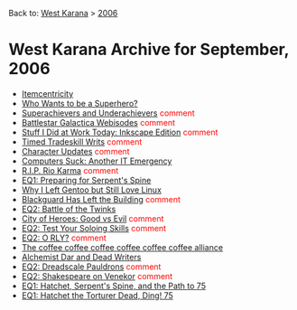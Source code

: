 Back to: [West Karana](/posts/westkarana.md) > [2006](/posts/2006/westkarana.md)
# West Karana Archive for September, 2006

* [Itemcentricity](272.md) <span style="color:red;"></span>
* [Who Wants to be a Superhero?](275.md) <span style="color:red;"></span>
* [Superachievers and Underachievers](276.md) <span style="color:red;">comment</span>
* [Battlestar Galactica Webisodes](278.md) <span style="color:red;">comment</span>
* [Stuff I Did at Work Today: Inkscape Edition](282.md) <span style="color:red;">comment</span>
* [Timed Tradeskill Writs](283.md) <span style="color:red;">comment</span>
* [Character Updates](288.md) <span style="color:red;">comment</span>
* [Computers Suck: Another IT Emergency](289.md) <span style="color:red;"></span>
* [R.I.P. Rio Karma](290.md) <span style="color:red;">comment</span>
* [EQ1: Preparing for Serpent's Spine](293.md) <span style="color:red;"></span>
* [Why I Left Gentoo but Still Love Linux](294.md) <span style="color:red;"></span>
* [Blackguard Has Left the Building](295.md) <span style="color:red;">comment</span>
* [EQ2: Battle of the Twinks](296.md) <span style="color:red;"></span>
* [City of Heroes: Good vs Evil](297.md) <span style="color:red;">comment</span>
* [EQ2: Test Your Soloing Skills](298.md) <span style="color:red;">comment</span>
* [EQ2: O RLY?](301.md) <span style="color:red;">comment</span>
* [The coffee coffee coffee coffee coffee coffee alliance](302.md) <span style="color:red;"></span>
* [Alchemist Dar and Dead Writers](304.md) <span style="color:red;"></span>
* [EQ2: Dreadscale Pauldrons](307.md) <span style="color:red;">comment</span>
* [EQ2: Shakespeare on Venekor](308.md) <span style="color:red;">comment</span>
* [EQ1: Hatchet, Serpent's Spine, and the Path to 75](312.md) <span style="color:red;"></span>
* [EQ1: Hatchet the Torturer Dead, Ding! 75](314.md) <span style="color:red;"></span>
